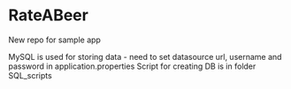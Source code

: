 # RateABeer
New repo for sample app

MySQL is used for storing data - need to set datasource url, username and password in application.properties
Script for creating DB is in folder SQL_scripts
